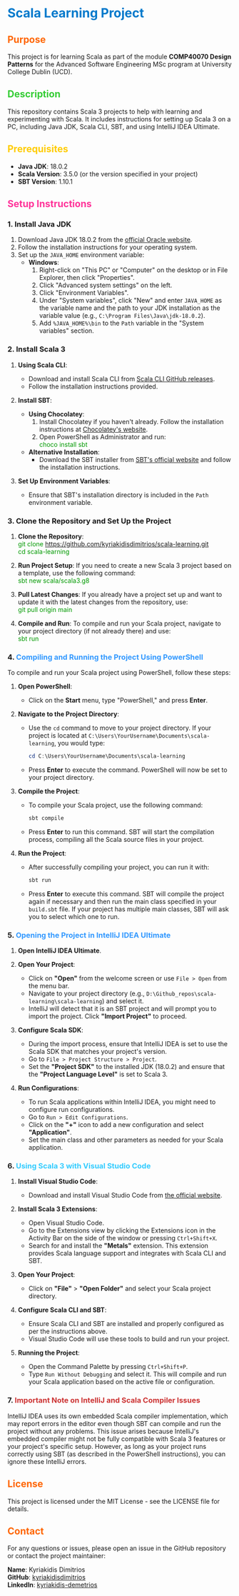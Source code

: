 # <span style="color: #007acc;">Scala Learning Project</span>

## <span style="color: #ff6600;">Purpose</span>

This project is for learning Scala as part of the module <strong>COMP40070 Design Patterns</strong> for the Advanced Software Engineering MSc program at University College Dublin (UCD).

## <span style="color: #33cc33;">Description</span>

This repository contains Scala 3 projects to help with learning and experimenting with Scala. It includes instructions for setting up Scala 3 on a PC, including Java JDK, Scala CLI, SBT, and using IntelliJ IDEA Ultimate.

## <span style="color: #ffcc00;">Prerequisites</span>

- <strong>Java JDK</strong>: 18.0.2
- <strong>Scala Version</strong>: 3.5.0 (or the version specified in your project)
- <strong>SBT Version</strong>: 1.10.1

## <span style="color: #ff3399;">Setup Instructions</span>

### 1. Install Java JDK

1. Download Java JDK 18.0.2 from the [official Oracle website](https://www.oracle.com/java/technologies/javase-jdk18-downloads.html).
2. Follow the installation instructions for your operating system.
3. Set up the `JAVA_HOME` environment variable:
   - **Windows**:
      1. Right-click on "This PC" or "Computer" on the desktop or in File Explorer, then click "Properties".
      2. Click "Advanced system settings" on the left.
      3. Click "Environment Variables".
      4. Under "System variables", click "New" and enter `JAVA_HOME` as the variable name and the path to your JDK installation as the variable value (e.g., `C:\Program Files\Java\jdk-18.0.2`).
      5. Add `%JAVA_HOME%\bin` to the `Path` variable in the "System variables" section.

### 2. Install Scala 3

1. **Using Scala CLI**:
   - Download and install Scala CLI from [Scala CLI GitHub releases](https://github.com/VirtusLab/scala-cli/releases).
   - Follow the installation instructions provided.

2. **Install SBT**:
   - **Using Chocolatey**:
      1. Install Chocolatey if you haven't already. Follow the installation instructions at [Chocolatey's website](https://chocolatey.org/install).
      2. Open PowerShell as Administrator and run:
         <br><span style="color: #009900;">choco install sbt</span>
   - **Alternative Installation**:
      - Download the SBT installer from [SBT's official website](https://www.scala-sbt.org/download.html) and follow the installation instructions.

3. **Set Up Environment Variables**:
   - Ensure that SBT's installation directory is included in the `Path` environment variable.

### 3. Clone the Repository and Set Up the Project

1. **Clone the Repository**:
   <br><span style="color: #009900;">git clone https://github.com/kyriakidisdimitrios/scala-learning.git</span>
   <br><span style="color: #009900;">cd scala-learning</span>

2. **Run Project Setup**:
   If you need to create a new Scala 3 project based on a template, use the following command:
   <br><span style="color: #009900;">sbt new scala/scala3.g8</span>

3. **Pull Latest Changes**:
   If you already have a project set up and want to update it with the latest changes from the repository, use:
   <br><span style="color: #009900;">git pull origin main</span>

4. **Compile and Run**:
   To compile and run your Scala project, navigate to your project directory (if not already there) and use:
   <br><span style="color: #009900;">sbt run</span>

### 4. <span style="color: #3399ff;">Compiling and Running the Project Using PowerShell</span>

To compile and run your Scala project using PowerShell, follow these steps:

1. **Open PowerShell**:
   - Click on the **Start** menu, type "PowerShell," and press **Enter**.

2. **Navigate to the Project Directory**:
   - Use the `cd` command to move to your project directory. If your project is located at `C:\Users\YourUsername\Documents\scala-learning`, you would type:
     ```powershell
     cd C:\Users\YourUsername\Documents\scala-learning
     ```
   - Press **Enter** to execute the command. PowerShell will now be set to your project directory.

3. **Compile the Project**:
   - To compile your Scala project, use the following command:
     ```powershell
     sbt compile
     ```
   - Press **Enter** to run this command. SBT will start the compilation process, compiling all the Scala source files in your project.

4. **Run the Project**:
   - After successfully compiling your project, you can run it with:
     ```powershell
     sbt run
     ```
   - Press **Enter** to execute this command. SBT will compile the project again if necessary and then run the main class specified in your `build.sbt` file. If your project has multiple main classes, SBT will ask you to select which one to run.

### 5. <span style="color: #3399ff;">Opening the Project in IntelliJ IDEA Ultimate</span>

1. **Open IntelliJ IDEA Ultimate**.

2. **Open Your Project**:
   - Click on **"Open"** from the welcome screen or use `File > Open` from the menu bar.
   - Navigate to your project directory (e.g., `D:\Github_repos\scala-learning\scala-learning`) and select it.
   - IntelliJ will detect that it is an SBT project and will prompt you to import the project. Click **"Import Project"** to proceed.

3. **Configure Scala SDK**:
   - During the import process, ensure that IntelliJ IDEA is set to use the Scala SDK that matches your project's version.
   - Go to `File > Project Structure > Project`.
   - Set the **"Project SDK"** to the installed JDK (18.0.2) and ensure that the **"Project Language Level"** is set to Scala 3.

4. **Run Configurations**:
   - To run Scala applications within IntelliJ IDEA, you might need to configure run configurations.
   - Go to `Run > Edit Configurations`.
   - Click on the **"+"** icon to add a new configuration and select **"Application"**.
   - Set the main class and other parameters as needed for your Scala application.

### 6. <span style="color: #33ccff;">Using Scala 3 with Visual Studio Code</span>

1. **Install Visual Studio Code**:
   - Download and install Visual Studio Code from [the official website](https://code.visualstudio.com/).

2. **Install Scala 3 Extensions**:
   - Open Visual Studio Code.
   - Go to the Extensions view by clicking the Extensions icon in the Activity Bar on the side of the window or pressing `Ctrl+Shift+X`.
   - Search for and install the **"Metals"** extension. This extension provides Scala language support and integrates with Scala CLI and SBT.

3. **Open Your Project**:
   - Click on **"File"** > **"Open Folder"** and select your Scala project directory.

4. **Configure Scala CLI and SBT**:
   - Ensure Scala CLI and SBT are installed and properly configured as per the instructions above.
   - Visual Studio Code will use these tools to build and run your project.
 
5. **Running the Project**:
   - Open the Command Palette by pressing `Ctrl+Shift+P`.
   - Type `Run Without Debugging` and select it. This will compile and run your Scala application based on the active file or configuration.

### 7. <span style="color: #cc3333;">Important Note on IntelliJ and Scala Compiler Issues</span>

IntelliJ IDEA uses its own embedded Scala compiler implementation, which may report errors in the editor even though SBT can compile and run the project without any problems. This issue arises because IntelliJ's embedded compiler might not be fully compatible with Scala 3 features or your project's specific setup. However, as long as your project runs correctly using SBT (as described in the PowerShell instructions), you can ignore these IntelliJ errors.

## <span style="color: #ff6600;">License</span>

This project is licensed under the MIT License - see the LICENSE file for details.

## <span style="color: #ff6600;">Contact</span>

For any questions or issues, please open an issue in the GitHub repository or contact the project maintainer:

**Name**: Kyriakidis Dimitrios  
**GitHub**: [kyriakidisdimitrios](https://github.com/kyriakidisdimitrios)  
**LinkedIn**: [kyriakidis-demetrios](https://www.linkedin.com/in/kyriakidis-demetrios)

